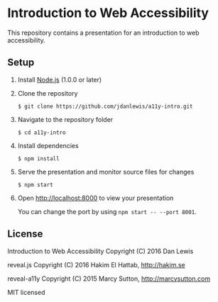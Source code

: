 # Introduction to Web Accessibility

This repository contains a presentation for an introduction to web accessibility.

## Setup

1. Install [Node.js](http://nodejs.org/) (1.0.0 or later)

1. Clone the repository
 
   ```
   $ git clone https://github.com/jdanlewis/a11y-intro.git
   ```

1. Navigate to the repository folder
 
   ```
   $ cd a11y-intro
   ```

1. Install dependencies

   ```
   $ npm install
   ```

1. Serve the presentation and monitor source files for changes

   ```
   $ npm start
   ```

1. Open <http://localhost:8000> to view your presentation

   You can change the port by using `npm start -- --port 8001`.


## License

Introduction to Web Accessibility
Copyright (C) 2016 Dan Lewis

reveal.js
Copyright (C) 2016 Hakim El Hattab, http://hakim.se

reveal-a11y
Copyright (C) 2015 Marcy Sutton, http://marcysutton.com

MIT licensed
